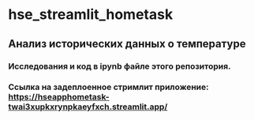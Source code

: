 # hse_streamlit_hometask
## Анализ исторических данных о температуре
### Исследования и код в ipynb файле этого репозитория.
### Ссылка на задеплоенное стримлит приложение: https://hseapphometask-twai3xupkxrynpkaeyfxch.streamlit.app/
